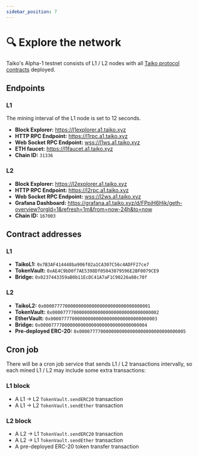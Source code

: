 ```yaml
---
sidebar_position: 7
---
```


# 🔍 Explore the network

Taiko's Alpha-1 testnet consists of L1 / L2 nodes with all [Taiko protocol contracts](/docs/category/contract-documentation) deployed.

## Endpoints

### L1

The mining interval of the L1 node is set to 12 seconds.

- **Block Explorer:** <https://l1explorer.a1.taiko.xyz>
- **HTTP RPC Endpoint:** <https://l1rpc.a1.taiko.xyz>
- **Web Socket RPC Endpoint:** <wss://l1ws.a1.taiko.xyz>
- **ETH faucet:** <https://l1faucet.a1.taiko.xyz>
- **Chain ID:** `31336`

### L2

- **Block Explorer:** <https://l2explorer.a1.taiko.xyz>
- **HTTP RPC Endpoint:** <https://l2rpc.a1.taiko.xyz>
- **Web Socket RPC Endpoint:** <wss://l2ws.a1.taiko.xyz>
- **Grafana Dashboard:** <https://grafana.a1.taiko.xyz/d/FPpjH6Hik/geth-overview?orgId=1&refresh=1m&from=now-24h&to=now>
- **Chain ID:** `167003`

## Contract addresses

### L1

- **TaikoL1:** `0x7B3AF414448ba906f02a1CA307C56c4ADFF27ce7`
- **TokenVault:** `0xAE4C9bD0f7AE5398Df05043079596E2BF0079CE9`
- **Bridge:** `0x0237443359aB0b11EcDC41A7aF1C90226a88c70f`

### L2

- **TaikoL2:** `0x0000777700000000000000000000000000000001`
- **TokenVault:** `0x0000777700000000000000000000000000000002`
- **EtherVault:** `0x0000777700000000000000000000000000000003`
- **Bridge:** `0x0000777700000000000000000000000000000004`
- **Pre-deployed ERC-20:** `0x0000777700000000000000000000000000000005`

## Cron job

There will be a cron job service that sends L1 / L2 transactions intervally, so each mined L1 / L2 may include some extra transactions:

### L1 block

- A L1 -> L2 `TokenVault.sendERC20` transaction
- A L1 -> L2 `TokenVault.sendEther` transaction

### L2 block

- A L2 -> L1 `TokenVault.sendERC20` transaction
- A L2 -> L1 `TokenVault.sendEther` transaction
- A pre-deployed ERC-20 token transfer transaction
